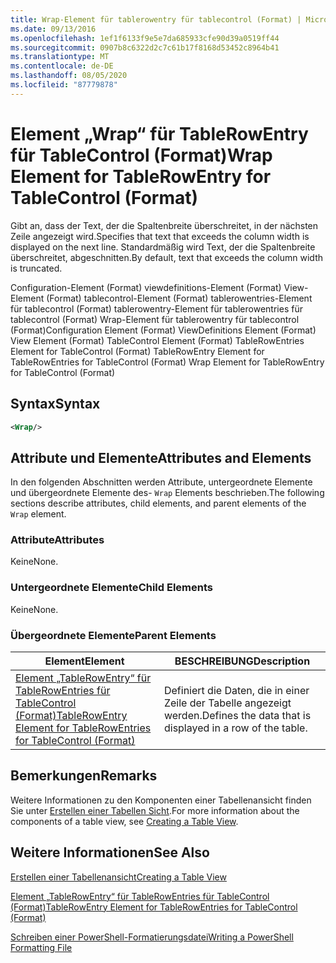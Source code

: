 ```yaml
---
title: Wrap-Element für tablerowentry für tablecontrol (Format) | Microsoft-Dokumentation
ms.date: 09/13/2016
ms.openlocfilehash: 1ef1f6133f9e5e7da685933cfe90d39a0519ff44
ms.sourcegitcommit: 0907b8c6322d2c7c61b17f8168d53452c8964b41
ms.translationtype: MT
ms.contentlocale: de-DE
ms.lasthandoff: 08/05/2020
ms.locfileid: "87779878"
---
```

# <a name="wrap-element-for-tablerowentry-for-tablecontrol--format"></a><span data-ttu-id="adeb9-102">Element „Wrap“ für TableRowEntry für TableControl (Format)</span><span class="sxs-lookup"><span data-stu-id="adeb9-102">Wrap Element for TableRowEntry for TableControl  (Format)</span></span>

<span data-ttu-id="adeb9-103">Gibt an, dass der Text, der die Spaltenbreite überschreitet, in der nächsten Zeile angezeigt wird.</span><span class="sxs-lookup"><span data-stu-id="adeb9-103">Specifies that text that exceeds the column width is displayed on the next line.</span></span> <span data-ttu-id="adeb9-104">Standardmäßig wird Text, der die Spaltenbreite überschreitet, abgeschnitten.</span><span class="sxs-lookup"><span data-stu-id="adeb9-104">By default, text that exceeds the column width is truncated.</span></span>

<span data-ttu-id="adeb9-105">Configuration-Element (Format) viewdefinitions-Element (Format) View-Element (Format) tablecontrol-Element (Format) tablerowentries-Element für tablecontrol (Format) tablerowentry-Element für tablerowentries für tablecontrol (Format) Wrap-Element für tablerowentry für tablecontrol (Format)</span><span class="sxs-lookup"><span data-stu-id="adeb9-105">Configuration Element (Format) ViewDefinitions Element (Format) View Element (Format) TableControl Element (Format) TableRowEntries Element for TableControl (Format) TableRowEntry Element for TableRowEntries for TableControl (Format) Wrap Element for TableRowEntry for TableControl (Format)</span></span>

## <a name="syntax"></a><span data-ttu-id="adeb9-106">Syntax</span><span class="sxs-lookup"><span data-stu-id="adeb9-106">Syntax</span></span>

```xml
<Wrap/>
```

## <a name="attributes-and-elements"></a><span data-ttu-id="adeb9-107">Attribute und Elemente</span><span class="sxs-lookup"><span data-stu-id="adeb9-107">Attributes and Elements</span></span>

<span data-ttu-id="adeb9-108">In den folgenden Abschnitten werden Attribute, untergeordnete Elemente und übergeordnete Elemente des- `Wrap` Elements beschrieben.</span><span class="sxs-lookup"><span data-stu-id="adeb9-108">The following sections describe attributes, child elements, and parent elements of the `Wrap` element.</span></span>

### <a name="attributes"></a><span data-ttu-id="adeb9-109">Attribute</span><span class="sxs-lookup"><span data-stu-id="adeb9-109">Attributes</span></span>

<span data-ttu-id="adeb9-110">Keine</span><span class="sxs-lookup"><span data-stu-id="adeb9-110">None.</span></span>

### <a name="child-elements"></a><span data-ttu-id="adeb9-111">Untergeordnete Elemente</span><span class="sxs-lookup"><span data-stu-id="adeb9-111">Child Elements</span></span>

<span data-ttu-id="adeb9-112">Keine</span><span class="sxs-lookup"><span data-stu-id="adeb9-112">None.</span></span>

### <a name="parent-elements"></a><span data-ttu-id="adeb9-113">Übergeordnete Elemente</span><span class="sxs-lookup"><span data-stu-id="adeb9-113">Parent Elements</span></span>

|<span data-ttu-id="adeb9-114">Element</span><span class="sxs-lookup"><span data-stu-id="adeb9-114">Element</span></span>|<span data-ttu-id="adeb9-115">BESCHREIBUNG</span><span class="sxs-lookup"><span data-stu-id="adeb9-115">Description</span></span>|
|-------------|-----------------|
|[<span data-ttu-id="adeb9-116">Element „TableRowEntry“ für TableRowEntries für TableControl (Format)</span><span class="sxs-lookup"><span data-stu-id="adeb9-116">TableRowEntry Element for TableRowEntries for TableControl (Format)</span></span>](./tablerowentry-element-for-tablerowentries-for-tablecontrol-format.md)|<span data-ttu-id="adeb9-117">Definiert die Daten, die in einer Zeile der Tabelle angezeigt werden.</span><span class="sxs-lookup"><span data-stu-id="adeb9-117">Defines the data that is displayed in a row of the table.</span></span>|

## <a name="remarks"></a><span data-ttu-id="adeb9-118">Bemerkungen</span><span class="sxs-lookup"><span data-stu-id="adeb9-118">Remarks</span></span>

<span data-ttu-id="adeb9-119">Weitere Informationen zu den Komponenten einer Tabellenansicht finden Sie unter [Erstellen einer Tabellen Sicht](./creating-a-table-view.md).</span><span class="sxs-lookup"><span data-stu-id="adeb9-119">For more information about the components of a table view, see [Creating a Table View](./creating-a-table-view.md).</span></span>

## <a name="see-also"></a><span data-ttu-id="adeb9-120">Weitere Informationen</span><span class="sxs-lookup"><span data-stu-id="adeb9-120">See Also</span></span>

[<span data-ttu-id="adeb9-121">Erstellen einer Tabellenansicht</span><span class="sxs-lookup"><span data-stu-id="adeb9-121">Creating a Table View</span></span>](./creating-a-table-view.md)

[<span data-ttu-id="adeb9-122">Element „TableRowEntry“ für TableRowEntries für TableControl (Format)</span><span class="sxs-lookup"><span data-stu-id="adeb9-122">TableRowEntry Element for TableRowEntries for TableControl (Format)</span></span>](./tablerowentry-element-for-tablerowentries-for-tablecontrol-format.md)

[<span data-ttu-id="adeb9-123">Schreiben einer PowerShell-Formatierungsdatei</span><span class="sxs-lookup"><span data-stu-id="adeb9-123">Writing a PowerShell Formatting File</span></span>](./writing-a-powershell-formatting-file.md)
